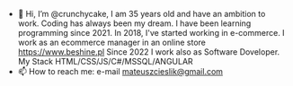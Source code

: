 - 👋 Hi, I’m @crunchycake, I am 35 years old and have an ambition to work. 
Coding has always been my dream. I have been learning programming since 2021.
In 2018, I've started working in e-commerce. I work as an ecommerce manager in an online store https://www.beshine.pl
Since 2022 I work also as Software Doveloper.
My Stack HTML/CSS/JS/C#/MSSQL/ANGULAR
- 📫 How to reach me: e-mail mateuszcieslik@gmail.com

<!---
crunchycake/crunchycake is a ✨ special ✨ repository because its `README.md` (this file) appears on your GitHub profile.
You can click the Preview link to take a look at your changes.
--->
